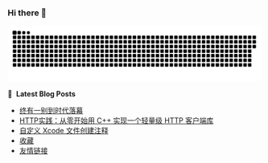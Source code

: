 ### Hi there 👋

<!--
**hilive/hilive** is a ✨ _special_ ✨ repository because its `README.md` (this file) appears on your GitHub profile.

Here are some ideas to get you started:

- 🔭 I’m currently working on ...
- 🌱 I’m currently learning ...
- 👯 I’m looking to collaborate on ...
- 🤔 I’m looking for help with ...
- 💬 Ask me about ...
- 📫 How to reach me: ...
- 😄 Pronouns: ...
- ⚡ Fun fact: ...
-->

<picture>
  <source media="(prefers-color-scheme: dark)" srcset="https://raw.githubusercontent.com/hilive/hilive/output/github-contribution-grid-snake-dark.svg">
  <source media="(prefers-color-scheme: light)" srcset="https://raw.githubusercontent.com/hilive/hilive/output/github-contribution-grid-snake.svg">
  <img alt="github contribution grid snake animation" src="https://raw.githubusercontent.com/hilive/hilive/output/github-contribution-grid-snake.svg">
</picture>

📕 &nbsp;**Latest Blog Posts**
<!-- BLOG-POST-LIST:START -->
- [终有一别到时代落幕](https://cortxu.com/2024/02/%E7%BB%88%E6%9C%89%E4%B8%80%E5%88%AB%E5%88%B0%E6%97%B6%E4%BB%A3%E8%90%BD%E5%B9%95/)
- [HTTP实践：从零开始用 C++ 实现一个轻量级 HTTP 客户端库](https://cortxu.com/2024/01/http%E5%AE%9E%E8%B7%B5%E4%BB%8E%E9%9B%B6%E5%BC%80%E5%A7%8B%E7%94%A8-c-%E5%AE%9E%E7%8E%B0%E4%B8%80%E4%B8%AA%E8%BD%BB%E9%87%8F%E7%BA%A7-http-%E5%AE%A2%E6%88%B7%E7%AB%AF%E5%BA%93/)
- [自定义 Xcode 文件创建注释](https://cortxu.com/2024/01/%E8%87%AA%E5%AE%9A%E4%B9%89-xcode-%E6%96%87%E4%BB%B6%E5%88%9B%E5%BB%BA%E6%B3%A8%E9%87%8A/)
- [收藏](https://cortxu.com/collect/)
- [友情链接](https://cortxu.com/links/)
<!-- BLOG-POST-LIST:END -->
